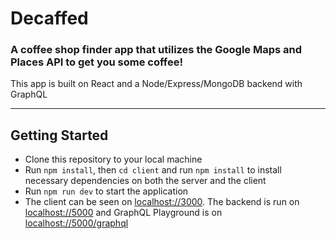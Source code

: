 # Decaffed

### A coffee shop finder app that utilizes the Google Maps and Places API to get you some coffee!

This app is built on React and a Node/Express/MongoDB backend with GraphQL
___

## Getting Started

* Clone this repository to your local machine
* Run `npm install`, then `cd client` and run `npm install` to install necessary dependencies on both the server and the client
* Run `npm run dev` to start the application
* The client can be seen on [localhost://3000](http://localhost://3000). The backend is run on [localhost://5000](http:localhost://5000) and GraphQL Playground is on [localhost://5000/graphql](http://5000/graphql)
